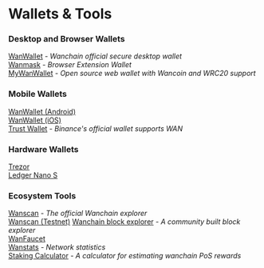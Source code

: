 # Wallets & Tools

### Desktop and Browser Wallets  
[WanWallet](https://github.com/wanchain/wan-wallet-desktop/releases) *- Wanchain official secure desktop wallet*  
[Wanmask](https://wanmask.io/)  *- Browser Extension Wallet*  
[MyWanWallet](https://mywanwallet.nl/) *- Open source web wallet with Wancoin and WRC20 support*  

### Mobile Wallets
[WanWallet (Android)](https://play.google.com/store/apps/details?id=com.wanchain.WanWallet)  
[WanWallet (iOS)](https://apps.apple.com/us/app/wanwallet/id1477039507)  
[Trust Wallet](https://trustwallet.com/) *- Binance's official wallet supports WAN*  

### Hardware Wallets  
[Trezor](https://trezor.io/)  
[Ledger Nano S](https://www.ledger.com/products/ledger-nano-s)

### Ecosystem Tools    
[Wanscan](https://www.wanscan.org/)  *- The official Wanchain explorer*  
[Wanscan (Testnet)](http://testnet.wanscan.org/)
[Wanchain block explorer](https://wanscan.io/home) *- A community built block explorer*    
[WanFaucet](https://wanfaucet.net/)  
[Wanstats](http://testnet.wanstats.io/) *- Network statistics*    
[Staking Calculator](http://calculator.wandevs.org/) *- A calculator for estimating wanchain PoS rewards*

